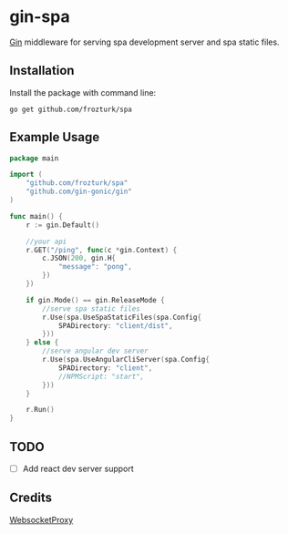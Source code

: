# gin-spa
[Gin](https://github.com/gin-gonic/gin) middleware for serving spa development server and spa static files.

## Installation
Install the package with command line:

    go get github.com/frozturk/spa

## Example Usage
```go
package main

import (
	"github.com/frozturk/spa"
	"github.com/gin-gonic/gin"
)

func main() {
	r := gin.Default()

	//your api
	r.GET("/ping", func(c *gin.Context) {
		c.JSON(200, gin.H{
			"message": "pong",
		})
	})

	if gin.Mode() == gin.ReleaseMode {
		//serve spa static files
		r.Use(spa.UseSpaStaticFiles(spa.Config{
			SPADirectory: "client/dist",
		}))
	} else {
		//serve angular dev server
		r.Use(spa.UseAngularCliServer(spa.Config{
			SPADirectory: "client",
 			//NPMScript: "start",
		}))
	}

	r.Run()
}
```
## TODO
- [ ] Add react dev server support
## Credits
[WebsocketProxy](github.com/koding/websocketproxy)

